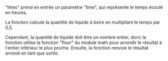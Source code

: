 "litres" prend en entrée un paramètre "time", qui représente le temps écoulé en heures.

La fonction calcule la quantité de liquide à boire en multipliant le temps par 0,5.

Cependant, la quantité de liquide doit être un nombre entier, donc la fonction utilise la fonction "floor" du module math pour arrondir le résultat à l'entier inférieur le plus proche. Ensuite, la fonction renvoie le résultat arrondi en tant que sortie.
